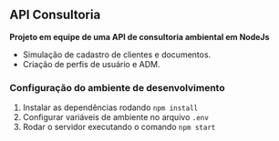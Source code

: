 ## API Consultoria

**Projeto em equipe de uma API de consultoria ambiental em NodeJs**
- Simulação de cadastro de clientes e documentos. 
- Criação de perfis de usuário e ADM.

 ### Configuração do ambiente de desenvolvimento

 1. Instalar as dependências rodando `npm install`
 1. Configurar variáveis de ambiente no arquivo `.env`
 1. Rodar o servidor executando o comando `npm start`
 
